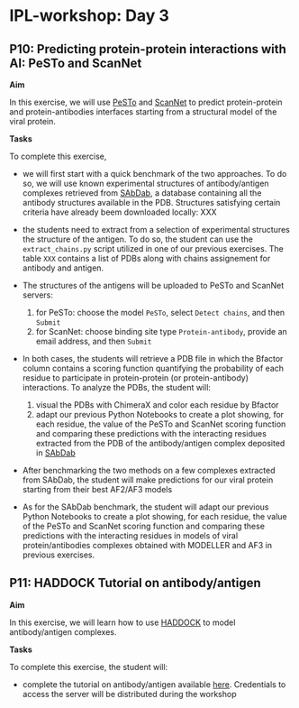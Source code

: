 # IPL-workshop: Day 3

## <a name="P10"></a>P10: Predicting protein-protein interactions with AI: PeSTo and ScanNet

**Aim**

In this exercise, we will use [PeSTo](https://pesto.epfl.ch/) and [ScanNet](http://bioinfo3d.cs.tau.ac.il/ScanNet/) to predict protein-protein and protein-antibodies interfaces starting from a structural model of the viral protein.  

**Tasks**

To complete this exercise,

* we will first start with a quick benchmark of the two approaches. To do so, we will use known experimental structures of antibody/antigen complexes retrieved from [SAbDab](https://opig.stats.ox.ac.uk/webapps/sabdab-sabpred/sabdab), a database containing all the antibody structures available in the PDB. Structures satisfying certain criteria have already beem downloaded locally: XXX

* the students need to extract from a selection of experimental structures the structure of the antigen. To do so, the student can use the ```extract_chains.py``` script utilized in one of our previous exercises. The table ```XXX``` contains a list of PDBs along with chains assignement for antibody and antigen.

* The structures of the antigens will be uploaded to PeSTo and ScanNet servers:
  1. for PeSTo: choose the model ```PeSTo```, select ```Detect chains```, and then ```Submit```
  2. for ScanNet: choose binding site type ```Protein-antibody```,  provide an email address, and then ```Submit```

* In both cases, the students will retrieve a PDB file in which the Bfactor column contains a scoring function quantifying the probability of each residue to participate in protein-protein (or protein-antibody) interactions. To analyze the PDBs, the student will:
  1. visual the PDBs with ChimeraX and color each residue by Bfactor 
  2. adapt our previous Python Notebooks to create a plot showing, for each residue, the value of the PeSTo and ScanNet scoring function and comparing these predictions with the interacting residues extracted from the PDB of the antibody/antigen complex deposited in [SAbDab](https://opig.stats.ox.ac.uk/webapps/sabdab-sabpred/sabdab)

* After benchmarking the two methods on a few complexes extracted from SAbDab, the student will make predictions for our viral protein starting from their best AF2/AF3 models

* As for the SAbDab benchmark, the student will adapt our previous Python Notebooks to create a plot showing, for each residue, the value of the PeSTo and ScanNet scoring function and comparing these predictions with the interacting residues in models of viral protein/antibodies complexes obtained with MODELLER and AF3 in previous exercises.


## <a name="P11"></a>P11: HADDOCK Tutorial on antibody/antigen

**Aim**

In this exercise, we will learn how to use [HADDOCK](https://rascar.science.uu.nl/haddock2.4/) to model antibody/antigen complexes. 

**Tasks**

To complete this exercise, the student will:

* complete the tutorial on antibody/antigen available [here](https://www.bonvinlab.org/education/HADDOCK24/HADDOCK24-antibody-antigen-basic/). Credentials to access the server will be distributed during the workshop
